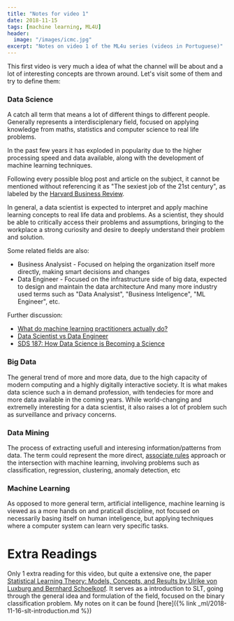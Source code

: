 ```yaml
---
title: "Notes for video 1"
date: 2018-11-15
tags: [machine learning, ML4U]
header:
  image: "/images/icmc.jpg"
excerpt: "Notes on video 1 of the ML4u series (videos in Portuguese)"
--- 
```


This first video is very much a idea of what the channel will be about and a lot of interesting concepts are thrown around. Let's visit some of them and try to define them:

### Data Science
A catch all term that means a lot of different things to different people. Generally represents a interdisciplenary field, focused on applying knowledge from maths, statistics and computer science to real life problems.

In the past few years it has exploded in popularity due to the higher processing speed and data available, along with the development of machine learning techniques. 
 
Following every possible blog post and article on the subject, it cannot be mentioned without referencing it as "The sexiest job of the 21st century", as labeled by the [Harvard Business Review](https://hbr.org/2012/10/data-scientist-the-sexiest-job-of-the-21st-century).

In general, a data scientist is expected to interpret and apply machine learning concepts to real life data and problems. As a scientist, they should be able to critically access their problems and assumptions, bringing to the workplace a strong curiosity and desire to deeply understand their problem and solution.


Some related fields are also:

* Business Analysist - Focused on helping the organization itself more directly, making smart decisions and changes 
* Data Engineer - Focused on the infrastructure side of big data, expected to design and maintain the data architecture
And many more industry used terms such as "Data Analysist", "Business Inteligence", "ML Engineer", etc.

Further discussion:
* [What do machine learning practitioners actually do?](https://www.fast.ai/2018/07/12/auto-ml-1/)
* [Data Scientist vs Data Engineer](https://www.datacamp.com/community/blog/data-scientist-vs-data-engineer)
* [SDS 187: How Data Science is Becoming a Science](https://www.superdatascience.com/data-science-becoming-a-science/)


### Big Data
The general trend of more and more data, due to the high capacity of modern computing and a highly digitally interactive society. It is what makes data science such a in demand profession, with tendecies for more and more data available in the coming years.
While world-changing and extremelly interesting for a data scientist, it also raises a lot of problem such as surveillance and privacy concerns.


### Data Mining
The process of extracting usefull and interesing information/patterns from data. The term could represent the more direct, [associate rules](https://en.wikipedia.org/wiki/Apriori_algorithm) approach or the intersection with machine learning, involving problems such as classification, regression, clustering, anomaly detection, etc


### Machine Learning
As opposed to more general term, artificial intelligence, machine learning is viewed as a more hands on and praticall discipline, not focused on necessarily basing itself on human inteligence, but applying techniques where a computer system can learn very specific tasks.


# Extra Readings
Only 1 extra reading for this video, but quite a extensive one, the paper [Statistical Learning Theory: Models, Concepts, and Results by Ulrike von Luxburg and Bernhard Schoelkopf](https://arxiv.org/pdf/0810.4752.pdf). It serves as a introduction to SLT, going through the general idea and formulation of the field, focused on the binary classification problem. My notes on it can be found [here]({% link _ml/2018-11-16-slt-introduction.md %})
